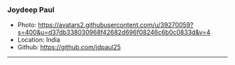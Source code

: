### Joydeep Paul

- Photo: https://avatars2.githubusercontent.com/u/39270059?s=400&u=d37db338030968f42682d696f08246c6b0c0833d&v=4
- Location: India
- Github: https://github.com/jdpaul25

***